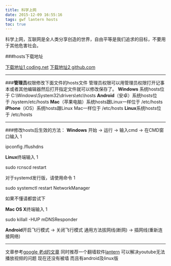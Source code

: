 ```yaml
---
title: 科学上网
date: 2015-12-09 16:55:16
tags: gwf lantern hosts
toc: true
---
```


科学上网，互联网是全人类分享创造的世界，自由平等是我们追求的目标，不要用于其他危害社会。

###hosts下载地址

[下载地址1 coding.net](https://coding.net/u/scaffrey/p/hosts/git)
[下载地址2 github.com](https://github.com/racaljk/hosts)
***
###**管理员**权限修改下面文件的hosts文件
管理员权限可以用管理员权限打开记事本或者其他编辑器然后打开指定文件就可以修改保存了。
**Windows** 系统hosts位于 C:\Windows\System32\drivers\etc\hosts
**Android**（安卓）系统hosts位于 /system/etc/hosts
**Mac**（苹果电脑）系统hosts跟Linux一样位于 /etc/hosts
**iPhone**（iOS）系统hosts跟Linux Mac一样位于 /etc/hosts
**Linux**系统hosts位于 /etc/hosts
***
###修改hosts后生效的方法：
**Windows**
开始 -> 运行 -> 输入cmd -> 在CMD窗口输入
1

ipconfig /flushdns

**Linux**终端输入
1

sudo rcnscd restart

对于systemd发行版，请使用命令
1

sudo systemctl restart NetworkManager

如果不懂请都尝试下

**Mac OS X**终端输入
1

sudo killall -HUP mDNSResponder

**Android**开启飞行模式 -> 关闭飞行模式
通用方法拔网线(断网) -> 插网线(重新连接网络)

***
文章参考[google 老d的文章](http://laod.cn/tag/google-hosts)
同时推荐一个翻墙软件[lantern](https://www.getlantern.org/)
可以解决youtube无法播放视频的问题 现在还没有被墙 而且有android及linux版
